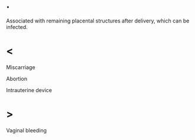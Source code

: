 # .

Associated with remaining placental structures after delivery, which can be infected.

# <

Miscarriage

Abortion

Intrauterine device

# >

Vaginal bleeding
